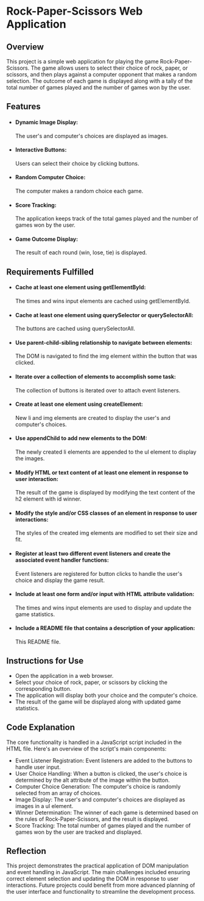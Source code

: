 Rock-Paper-Scissors Web Application
====
Overview
-------
This project is a simple web application for playing the game Rock-Paper-Scissors. The game allows users to select their choice of rock, paper, or scissors, and then plays against a computer opponent that makes a random selection. The outcome of each game is displayed along with a tally of the total number of games played and the number of games won by the user.

Features
-------
* #### Dynamic Image Display:
    The user's and computer's choices are displayed as images.<br> 
* #### Interactive Buttons:
    Users can select their choice by clicking buttons.<br> 
* #### Random Computer Choice:
    The computer makes a random choice each game.<br> 
* #### Score Tracking:
    The application keeps track of the total games played and the number of games won by the user.<br> 
* #### Game Outcome Display:
    The result of each round (win, lose, tie) is displayed.<br> 

Requirements Fulfilled
-------
* #### Cache at least one element using getElementById:
    The times and wins input elements are cached using getElementById.<br> 
* #### Cache at least one element using querySelector or querySelectorAll:
    The buttons are cached using querySelectorAll.<br> 
* #### Use parent-child-sibling relationship to navigate between elements:
    The DOM is navigated to find the img element within the button that was clicked.<br> 
* #### Iterate over a collection of elements to accomplish some task:
    The collection of buttons is iterated over to attach event listeners.<br> 
* #### Create at least one element using createElement:
    New li and img elements are created to display the user's and computer's choices.<br> 
* #### Use appendChild to add new elements to the DOM:
    The newly created li elements are appended to the ul element to display the images.<br> 
* #### Modify HTML or text content of at least one element in response to user interaction:
    The result of the game is displayed by modifying the text content of the h2 element with id winner.<br> 
* #### Modify the style and/or CSS classes of an element in response to user interactions:
    The styles of the created img elements are modified to set their size and fit.<br> 
* #### Register at least two different event listeners and create the associated event handler functions:
    Event listeners are registered for button clicks to handle the user's choice and display the game result.<br> 
* #### Include at least one form and/or input with HTML attribute validation:
    The times and wins input elements are used to display and update the game statistics.<br> 
* #### Include a README file that contains a description of your application:
    This README file.<br> 

Instructions for Use
-------
* Open the application in a web browser.<br> 
* Select your choice of rock, paper, or scissors by clicking the corresponding button.<br> 
* The application will display both your choice and the computer's choice.<br> 
* The result of the game will be displayed along with updated game statistics.<br> 

Code Explanation
-------
The core functionality is handled in a JavaScript script included in the HTML file. Here's an overview of the script's main components:<br> 

* Event Listener Registration: Event listeners are added to the buttons to handle user input.<br> 
* User Choice Handling: When a button is clicked, the user's choice is determined by the alt attribute of the image within the button.<br> 
* Computer Choice Generation: The computer's choice is randomly selected from an array of choices.<br> 
* Image Display: The user's and computer's choices are displayed as images in a ul element.<br> 
* Winner Determination: The winner of each game is determined based on the rules of Rock-Paper-Scissors, and the result is displayed.<br> 
* Score Tracking: The total number of games played and the number of games won by the user are tracked and displayed.<br> 

Reflection
-------
This project demonstrates the practical application of DOM manipulation and event handling in JavaScript. The main challenges included ensuring correct element selection and updating the DOM in response to user interactions. Future projects could benefit from more advanced planning of the user interface and functionality to streamline the development process.
